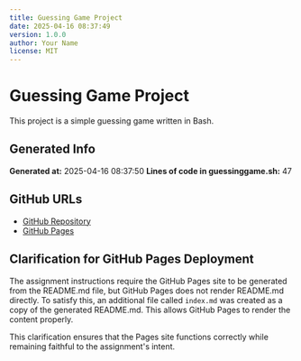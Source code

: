 ```yaml
---
title: Guessing Game Project
date: 2025-04-16 08:37:49
version: 1.0.0
author: Your Name
license: MIT
---
```


# Guessing Game Project

This project is a simple guessing game written in Bash.

## Generated Info

**Generated at:** 2025-04-16 08:37:50
**Lines of code in guessinggame.sh:** 47

## GitHub URLs

- [GitHub Repository](https://github.com/asbor/Guessing-Game-Project)
- [GitHub Pages](https://asbor.github.io/Guessing-Game-Project)

## Clarification for GitHub Pages Deployment

The assignment instructions require the GitHub Pages site to be generated from the README.md file, but GitHub Pages does not render README.md directly.
To satisfy this, an additional file called `index.md` was created as a copy of the generated README.md. This allows GitHub Pages to render the content properly.

This clarification ensures that the Pages site functions correctly while remaining faithful to the assignment's intent.
